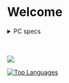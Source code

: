 # Welcome

<details>
<summary>PC specs</summary>

* I5 8600K

* GTX 1070 Ti

* Z370 Krait Gaming

* 2x 8Gb Corsair Vengance LPX

* Cryorig H7 Quad Lumi

* NZXT S340
</details>

<br />
<br />

![](https://github-readme-stats.vercel.app/api?username=Papr3ka&bg_color=535353&icon_color=51a5de&title_color=51a5de&text_color=ffffff&show_icons=true)

[![Top Languages](https://github-readme-stats.vercel.app/api/top-langs/?username=Papr3ka&layout=compact&bg_color=535353&title_color=51a5de&text_color=ffffff)](https://github.com/Papr3ka/github-readme-stats)
